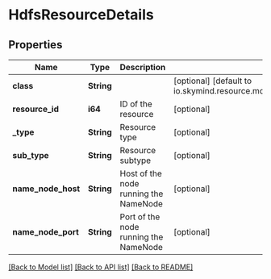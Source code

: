 # HdfsResourceDetails

## Properties

Name | Type | Description | Notes
------------ | ------------- | ------------- | -------------
**class** | **String** |  | [optional] [default to io.skymind.resource.model.subtypes.storage.HDFSResourceDetails]
**resource_id** | **i64** | ID of the resource | [optional] 
**_type** | **String** | Resource type | [optional] 
**sub_type** | **String** | Resource subtype | [optional] 
**name_node_host** | **String** | Host of the node running the NameNode | [optional] 
**name_node_port** | **String** | Port of the node running the NameNode | [optional] 

[[Back to Model list]](../README.md#documentation-for-models) [[Back to API list]](../README.md#documentation-for-api-endpoints) [[Back to README]](../README.md)


